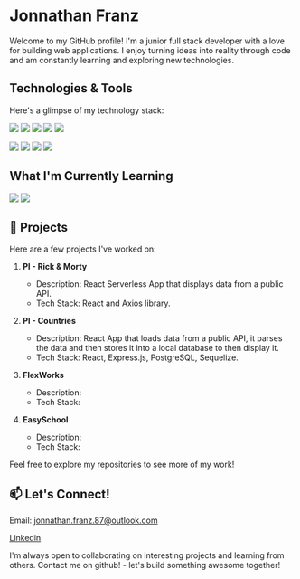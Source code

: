 # Jonnathan Franz

Welcome to my GitHub profile! I'm a junior full stack developer with a love for building web applications. I enjoy turning ideas into reality through code and am constantly learning and exploring new technologies.

## Technologies & Tools

Here's a glimpse of my technology stack:

<p>
  <img src="https://img.shields.io/badge/html5%20-%23e34f26.svg?&style=for-the-badge&logo=html5&logoColor=white"/>
  <img src="https://img.shields.io/badge/css3%20-%231572B6.svg?&style=for-the-badge&logo=css3&logoColor=white"/>
  <img src="https://img.shields.io/badge/javascript%20-%23F7DF1E.svg?&style=for-the-badge&logo=javascript&logoColor=white"/>
  <img src="https://img.shields.io/badge/react%20-%2361DAFB.svg?&style=for-the-badge&logo=react&logoColor=white"/>
  <img src="https://img.shields.io/badge/nextjs%20-%23764ABC.svg?&style=for-the-badge&logo=nextjs&logoColor=white"/>
</p>
<p>
  <img src="https://img.shields.io/badge/node.js%20-%23339933.svg?&style=for-the-badge&logo=node.js&logoColor=white"/>
  <img src="https://img.shields.io/badge/express%20-%23339933.svg?&style=for-the-badge&logo=express&logoColor=white"/>
  <img src="https://img.shields.io/badge/postgresql%20-%2358aa50.svg?&style=for-the-badge&logo=postgresql&logoColor=white"/>
  <img src="https://img.shields.io/badge/git%20-%23F05133.svg?&style=for-the-badge&logo=git&logoColor=white"/>
</p>

##  What I'm Currently Learning

<p>
  <img src="https://img.shields.io/static/v1?style=for-the-badge&message=TypeScript&color=3178C6&logo=TypeScript&logoColor=FFFFFF&label="/>
  <img src="https://img.shields.io/badge/mongodb%20-%2358aa50.svg?&style=for-the-badge&logo=mongodb&logoColor=white"/>
</p>

## 🚀 Projects

Here are a few projects I've worked on:

1. **PI - Rick & Morty**
   - Description: React Serverless App that displays data from a public API.
   - Tech Stack: React and Axios library.

2. **PI - Countries**
   - Description: React App that loads data from a public API, it parses the data and then stores it into a local database to then display it.
   - Tech Stack: React, Express.js, PostgreSQL, Sequelize.

3. **FlexWorks**
   - Description: 
   - Tech Stack: 

4. **EasySchool**
   - Description: 
   - Tech Stack:

Feel free to explore my repositories to see more of my work!

## 📫 Let's Connect!

Email: jonnathan.franz.87@outlook.com

[Linkedin](https://www.linkedin.com/in/jonnathan-franz-b3619b2b0/)

I'm always open to collaborating on interesting projects and learning from others. Contact me on github! - let's build something awesome together!
